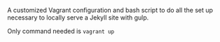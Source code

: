 A customized Vagrant configuration and bash script to do all the set up necessary to locally serve a Jekyll site with gulp.

Only command needed is `vagrant up`